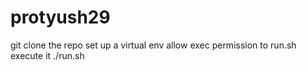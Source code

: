# protyush29

git clone the repo
set up a virtual env
allow exec permission to run.sh
execute it ./run.sh